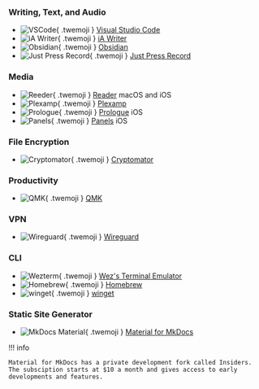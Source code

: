 ### Writing, Text, and Audio

<div class="grid cards" markdown>

- ![VSCode](/assets/img/uses-this/VSCode.png){ .twemoji } [Visual Studio Code](https://code.visualstudio.com/)
- ![iA Writer](/assets/img/uses-this/iA-Writer.png){ .twemoji } [iA Writer](https://ia.net/writer)
- ![Obsidian](/assets/img/uses-this/Obsidian.png){ .twemoji } [Obsidian](https://obsidian.md/)
- ![Just Press Record](/assets/img/uses-this/Just-Press-Record.png){ .twemoji } [Just Press Record](https://www.openplanetsoftware.com/just-press-record/)

</div>

### Media

<div class="grid cards" markdown>

- ![Reeder](/assets/img/uses-this/Reeder.jpg){ .twemoji } [Reader](https://reederapp.com/) macOS and iOS
- ![Plexamp](/assets/img/uses-this/Plexamp.png){ .twemoji } [Plexamp](https://plexamp.com/)
- ![Prologue](/assets/img/uses-this/Prologue.jpg){ .twemoji } [Prologue](https://prologue.audio/) iOS
- ![Panels](/assets/img/uses-this/Panels.png){ .twemoji } [Panels](https://panels.app/) iOS

</div>

### File Encryption

<div class="grid cards" markdown>

- ![Cryptomator](/assets/img/uses-this/Cryptomator.svg){ .twemoji } [Cryptomator](https://cryptomator.org/)

</div>

### Productivity

<div class="grid cards" markdown>

- ![QMK](/assets/img/uses-this/QMK.png){ .twemoji } [QMK](https://docs.qmk.fm/)

</div>

### VPN

<div class="grid cards" markdown>

- ![Wireguard](/assets/img/uses-this/Wireguard.svg){ .twemoji } [Wireguard](https://www.wireguard.com/)

</div>

### CLI

<div class="grid cards" markdown>

- ![Wezterm](/assets/img/uses-this/wezterm.png){ .twemoji } [Wez's Terminal Emulator](https://wezfurlong.org/wezterm/)
- ![Homebrew](/assets/img/uses-this/Homebrew.png){ .twemoji } [Homebrew](https://brew.sh/)
- ![winget](/assets/img/uses-this/winget.png){ .twemoji } [winget](https://github.com/microsoft/winget-cli)

</div>


### Static Site Generator

<div class="grid cards" markdown>

- ![MkDocs Material](/assets/img/uses-this/MkDocs-Material.png){ .twemoji } [Material for MkDocs](https://squidfunk.github.io/mkdocs-material/)

</div>

!!! info

    Material for MkDocs has a private development fork called Insiders. The subsciption starts at $10 a month and gives access to early developments and features.